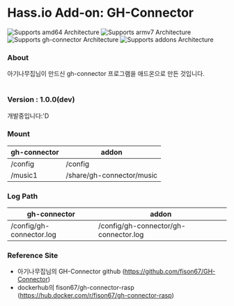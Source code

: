 # Hass.io Add-on: GH-Connector 


![Supports amd64 Architecture][amd64-shield]
![Supports armv7 Architecture][armv7-shield]
![Supports gh-connector Architecture][gh-connector-shield]
![Supports addons Architecture][addons-shield]


### About
아기나무집님이 만드신 gh-connector 프로그램을 애드온으로 만든 것입니다.
<br><br>

### Version : 1.0.0(dev)
개발중입니다:'D

### Mount
|gh-connector|addon|
|--|--|
| /config | /config
| /music1 | /share/gh-connector/music |

### Log Path
|gh-connector|addon|
|--|--|
| /config/gh-connector.log | /config/gh-connector/gh-connector.log |

### Reference Site
- 아기나무집님의 GH-Connector github (https://github.com/fison67/GH-Connector)
- dockerhub의 fison67/gh-connector-rasp (https://hub.docker.com/r/fison67/gh-connector-rasp)

[forum]: https://cafe.naver.com/koreassistant
[github]: https://github.com/HAKorea/addons
[issue]: https://github.com/zooil/wallpadRS485/issues
[aarch64-shield]: https://img.shields.io/badge/aarch64-yes-green.svg
[amd64-shield]: https://img.shields.io/badge/amd64-yes-green.svg
[armhf-shield]: https://img.shields.io/badge/armhf-yes-green.svg
[armv7-shield]: https://img.shields.io/badge/armv7-yes-green.svg
[i386-shield]: https://img.shields.io/badge/i386-yes-green.svg

[addons-shield]: https://img.shields.io/badge/addons-1.0.0-orange.svg
[gh-connector-shield]: https://img.shields.io/badge/ghconnector-0.0.5-orange.svg
